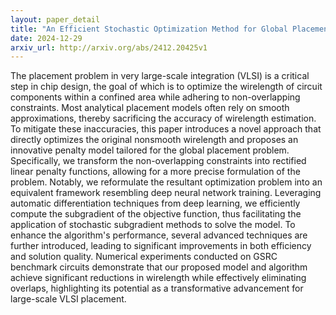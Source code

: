 ```yaml
---
layout: paper_detail
title: "An Efficient Stochastic Optimization Method for Global Placement in VLSI Problem"
date: 2024-12-29
arxiv_url: http://arxiv.org/abs/2412.20425v1
---
```


The placement problem in very large-scale integration (VLSI) is a critical step in chip design, the goal of which is to optimize the wirelength of circuit components within a confined area while adhering to non-overlapping constraints. Most analytical placement models often rely on smooth approximations, thereby sacrificing the accuracy of wirelength estimation. To mitigate these inaccuracies, this paper introduces a novel approach that directly optimizes the original nonsmooth wirelength and proposes an innovative penalty model tailored for the global placement problem. Specifically, we transform the non-overlapping constraints into rectified linear penalty functions, allowing for a more precise formulation of the problem. Notably, we reformulate the resultant optimization problem into an equivalent framework resembling deep neural network training. Leveraging automatic differentiation techniques from deep learning, we efficiently compute the subgradient of the objective function, thus facilitating the application of stochastic subgradient methods to solve the model. To enhance the algorithm's performance, several advanced techniques are further introduced, leading to significant improvements in both efficiency and solution quality. Numerical experiments conducted on GSRC benchmark circuits demonstrate that our proposed model and algorithm achieve significant reductions in wirelength while effectively eliminating overlaps, highlighting its potential as a transformative advancement for large-scale VLSI placement.
